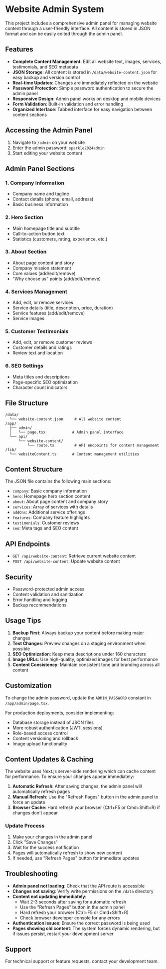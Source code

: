 <!-- @format -->

# Website Admin System

This project includes a comprehensive admin panel for managing website content through a user-friendly interface. All content is stored in JSON format and can be easily edited through the admin panel.

## Features

- **Complete Content Management**: Edit all website text, images, services, testimonials, and SEO metadata
- **JSON Storage**: All content is stored in `/data/website-content.json` for easy backup and version control
- **Real-time Updates**: Changes are immediately reflected on the website
- **Password Protection**: Simple password authentication to secure the admin panel
- **Responsive Design**: Admin panel works on desktop and mobile devices
- **Form Validation**: Built-in validation and error handling
- **Organized Interface**: Tabbed interface for easy navigation between content sections

## Accessing the Admin Panel

1. Navigate to `/admin` on your website
2. Enter the admin password: `sparkle2024admin`
3. Start editing your website content

## Admin Panel Sections

### 1. Company Information

- Company name and tagline
- Contact details (phone, email, address)
- Basic business information

### 2. Hero Section

- Main homepage title and subtitle
- Call-to-action button text
- Statistics (customers, rating, experience, etc.)

### 3. About Section

- About page content and story
- Company mission statement
- Core values (add/edit/remove)
- "Why choose us" points (add/edit/remove)

### 4. Services Management

- Add, edit, or remove services
- Service details (title, description, price, duration)
- Service features (add/edit/remove)
- Service images

### 5. Customer Testimonials

- Add, edit, or remove customer reviews
- Customer details and ratings
- Review text and location

### 6. SEO Settings

- Meta titles and descriptions
- Page-specific SEO optimization
- Character count indicators

## File Structure

```
/data/
  └── website-content.json     # All website content
/app/
  ├── admin/
  │   └── page.tsx            # Admin panel interface
  └── api/
      └── website-content/
          └── route.ts         # API endpoints for content management
/lib/
  └── websiteContent.ts       # Content management utilities
```

## Content Structure

The JSON file contains the following main sections:

- `company`: Basic company information
- `hero`: Homepage hero section content
- `about`: About page content and company story
- `services`: Array of services with details
- `addOns`: Additional service offerings
- `features`: Company feature highlights
- `testimonials`: Customer reviews
- `seo`: Meta tags and SEO content

## API Endpoints

- `GET /api/website-content`: Retrieve current website content
- `POST /api/website-content`: Update website content

## Security

- Password-protected admin access
- Content validation and sanitization
- Error handling and logging
- Backup recommendations

## Usage Tips

1. **Backup First**: Always backup your content before making major changes
2. **Test Changes**: Preview changes on a staging environment when possible
3. **SEO Optimization**: Keep meta descriptions under 160 characters
4. **Image URLs**: Use high-quality, optimized images for best performance
5. **Content Consistency**: Maintain consistent tone and branding across all content

## Customization

To change the admin password, update the `ADMIN_PASSWORD` constant in `/app/admin/page.tsx`.

For production deployments, consider implementing:

- Database storage instead of JSON files
- More robust authentication (JWT, sessions)
- Role-based access control
- Content versioning and rollback
- Image upload functionality

## Content Updates & Caching

The website uses Next.js server-side rendering which can cache content for performance. To ensure your changes appear immediately:

1. **Automatic Refresh**: After saving changes, the admin panel will automatically refresh pages
2. **Manual Refresh**: Use the "Refresh Pages" button in the admin panel to force an update
3. **Browser Cache**: Hard refresh your browser (Ctrl+F5 or Cmd+Shift+R) if changes don't appear

### Update Process

1. Make your changes in the admin panel
2. Click "Save Changes"
3. Wait for the success notification
4. Pages will automatically refresh to show new content
5. If needed, use "Refresh Pages" button for immediate updates

## Troubleshooting

- **Admin panel not loading**: Check that the API route is accessible
- **Changes not saving**: Verify write permissions on the `/data` directory
- **Content not updating immediately**:
  - Wait 2-3 seconds after saving for automatic refresh
  - Use the "Refresh Pages" button in the admin panel
  - Hard refresh your browser (Ctrl+F5 or Cmd+Shift+R)
  - Check browser developer console for any errors
- **Authentication issues**: Ensure the correct password is being used
- **Pages showing old content**: The system forces dynamic rendering, but if issues persist, restart your development server

## Support

For technical support or feature requests, contact your development team.
